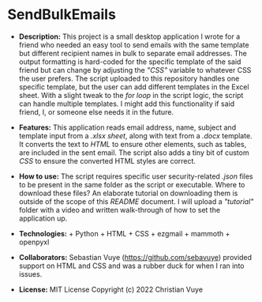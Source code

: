 # SendBulkEmails

- **Description:** This project is a small desktop application I wrote for a friend who needed an easy tool to send emails with the same template but different recipient names in bulk to separate email addresses. The output formatting is hard-coded for the specific template of the said friend but can change by adjusting the _"CSS"_ variable to whatever CSS the user prefers. The script uploaded to this repository handles one specific template, but the user can add different templates in the Excel sheet. With a slight tweak to the _for loop_ in the script logic, the script can handle multiple templates. I might add this functionality if said friend, I, or someone else needs it in the future.

- **Features:** This application reads email address, name, subject and template input from a _.xlsx sheet_, along with text from a _.docx_ template. It converts the text to _HTML_ to ensure other elements, such as tables, are included in the sent email. The script also adds a tiny bit of custom _CSS_ to ensure the converted HTML styles are correct.

- **How to use:** The script requires specific user security-related _.json_ files to be present in the same folder as the script or executable. Where to download these files? An elaborate tutorial on downloading them is outside of the scope of this _README_ document. I will upload a _"tutorial"_ folder with a video and written walk-through of how to set the application up.

- **Technologies:** + Python + HTML + CSS + ezgmail + mammoth + openpyxl

- **Collaborators:** Sebastian Vuye (https://github.com/sebavuye) provided support on HTML and CSS and was a rubber duck for when I ran into issues.

- **License:** MIT License Copyright (c) 2022 Christian Vuye
